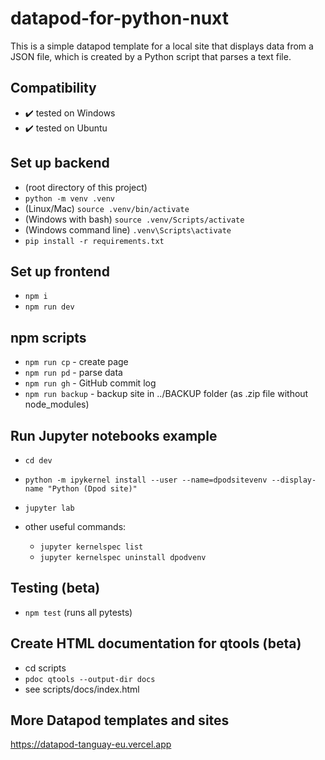 # datapod-for-python-nuxt

This is a simple datapod template for a local site that displays data from a JSON file, which is created by a Python script that parses a text file.

## Compatibility

-   ✔️ tested on Windows
-   ✔️ tested on Ubuntu

## Set up backend

-   (root directory of this project)
-   `python -m venv .venv`
-   (Linux/Mac) `source .venv/bin/activate`
-   (Windows with bash) `source .venv/Scripts/activate`
-   (Windows command line) `.venv\Scripts\activate`
-   `pip install -r requirements.txt`

## Set up frontend

- `npm i`
- `npm run dev`

## npm scripts

- `npm run cp` - create page
- `npm run pd` - parse data 
- `npm run gh` - GitHub commit log
- `npm run backup` - backup site in ../BACKUP folder (as .zip file without node_modules)

## Run Jupyter notebooks example

-   `cd dev`
-   `python -m ipykernel install --user --name=dpodsitevenv --display-name "Python (Dpod site)"`
-   `jupyter lab`

- other useful commands:
  - `jupyter kernelspec list`
  - `jupyter kernelspec uninstall dpodvenv`

## Testing (beta)

-   `npm test` (runs all pytests)

## Create HTML documentation for qtools (beta)

-   cd scripts
-   `pdoc qtools --output-dir docs`
-   see scripts/docs/index.html

## More Datapod templates and sites

https://datapod-tanguay-eu.vercel.app
